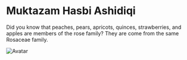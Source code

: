 # Muktazam Hasbi Ashidiqi

Did you know that peaches, pears, apricots, quinces, strawberries, and apples are members of the rose family? They are come from the same Rosaceae family.

![Avatar](https://avatars3.githubusercontent.com/u/10528000?v=3&s=300)
